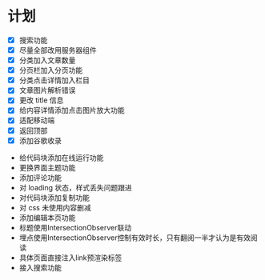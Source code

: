 # 计划

- [x] 搜索功能
- [x] 尽量全部改用服务器组件
- [x] 分类加入文章数量
- [x] 分页栏加入分页功能
- [x] 分类点击详情加入栏目
- [x] 文章图片解析错误
- [x] 更改 title 信息
- [x] 给内容详情添加点击图片放大功能
- [x] 适配移动端
- [x] 返回顶部
- [x] 添加谷歌收录

- 给代码块添加在线运行功能
- 更换界面主题功能
- 添加评论功能
- 对 loading 状态，样式丢失问题跟进
- 对代码块添加复制功能
- 对 css 未使用内容删减
- 添加编辑本页功能
- 标题使用IntersectionObserver联动
- 埋点使用IntersectionObserver控制有效时长，只有翻阅一半才认为是有效阅读
- 具体页面直接注入link预渲染标签
- 接入搜索功能
